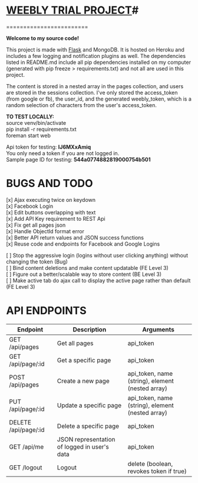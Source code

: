 # <a href="http://weebly-junior.herokuapp.com">WEEBLY TRIAL PROJECT</a>#
========================

<b>Welcome to my source code! </b>

This project is made with <a href="http://flask.pocoo.org/docs/0.10/tutorial/">Flask</a> and MongoDB. It is hosted on Heroku and includes a few logging and notification plugins as well. The dependencies listed in README.md include all pip dependencies installed on my computer (generated with pip freeze > requirements.txt) and not all are used in this project.

The content is stored in a nested array in the pages collection, and users are stored in the sessions collection. I've only stored the access_token (from google or fb), the user_id, and the generated weebly_token, which is a random selection of characters from the user's access_token.

<b>TO TEST LOCALLY: </b><br>
source venv/bin/activate <br>
pip install -r requirements.txt <br>
foreman start web <br>

Api token for testing: <b>IJ6MXxAmiq </b> <br>
You only need a token if you are not logged in.<br>
Sample page ID for testing: <b>544a0774882819000754b501 </b><br>

# BUGS AND TODO #

[x] Ajax executing twice on keydown<br>
[x] Facebook Login<br>
[x] Edit buttons overlapping with text<br>
[x] Add API Key requirement to REST Api<br>
[x] Fix get all pages json<br>
[x] Handle ObjectId format error<br>
[x] Better API return values and JSON success functions<br>
[x] Reuse code and endpoints for Facebook and Google Logins<br>

[ ] Stop the aggressive login (logins without user clicking anything) without changing the token (Bug)<br>
[ ] Bind content deletions and make content updatable (FE Level 3) <br>
[ ] Figure out a better/scalable way to store content (BE Level 3)<br>
[ ] Make active tab do ajax call to display the active page rather than default (FE Level 3)<br>

# API ENDPOINTS #

| Endpoint | Description | Arguments |
| ---- | --------------- | ----- |
| GET /api/pages | Get all pages | api_token |
| GET /api/page/:id | Get a specific page | api_token |
| POST /api/pages | Create a new page | api_token, name (string), element (nested array)|
| PUT /api/page/:id | Update a specific page | api_token, name (string), element (nested array)|
| DELETE /api/page/:id | Delete a specific page | api_token |
| GET /api/me | JSON representation of logged in user's data | api_token |
| GET /logout | Logout | delete (boolean, revokes token if true) |

